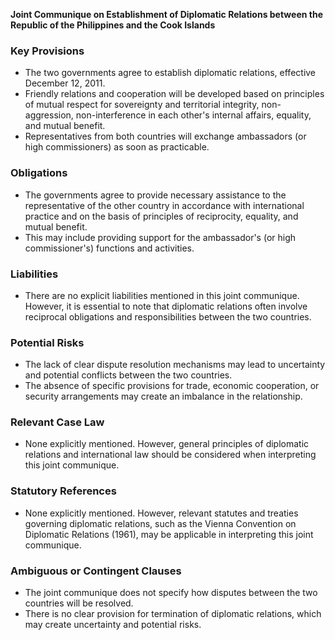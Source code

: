 **Joint Communique on Establishment of Diplomatic Relations between the Republic of the Philippines and the Cook Islands**

### **Key Provisions**

*   The two governments agree to establish diplomatic relations, effective December 12, 2011.
*   Friendly relations and cooperation will be developed based on principles of mutual respect for sovereignty and territorial integrity, non-aggression, non-interference in each other's internal affairs, equality, and mutual benefit.
*   Representatives from both countries will exchange ambassadors (or high commissioners) as soon as practicable.

### **Obligations**

*   The governments agree to provide necessary assistance to the representative of the other country in accordance with international practice and on the basis of principles of reciprocity, equality, and mutual benefit.
*   This may include providing support for the ambassador's (or high commissioner's) functions and activities.

### **Liabilities**

*   There are no explicit liabilities mentioned in this joint communique. However, it is essential to note that diplomatic relations often involve reciprocal obligations and responsibilities between the two countries.

### **Potential Risks**

*   The lack of clear dispute resolution mechanisms may lead to uncertainty and potential conflicts between the two countries.
*   The absence of specific provisions for trade, economic cooperation, or security arrangements may create an imbalance in the relationship.

### **Relevant Case Law**

*   None explicitly mentioned. However, general principles of diplomatic relations and international law should be considered when interpreting this joint communique.

### **Statutory References**

*   None explicitly mentioned. However, relevant statutes and treaties governing diplomatic relations, such as the Vienna Convention on Diplomatic Relations (1961), may be applicable in interpreting this joint communique.

### **Ambiguous or Contingent Clauses**

*   The joint communique does not specify how disputes between the two countries will be resolved.
*   There is no clear provision for termination of diplomatic relations, which may create uncertainty and potential risks.